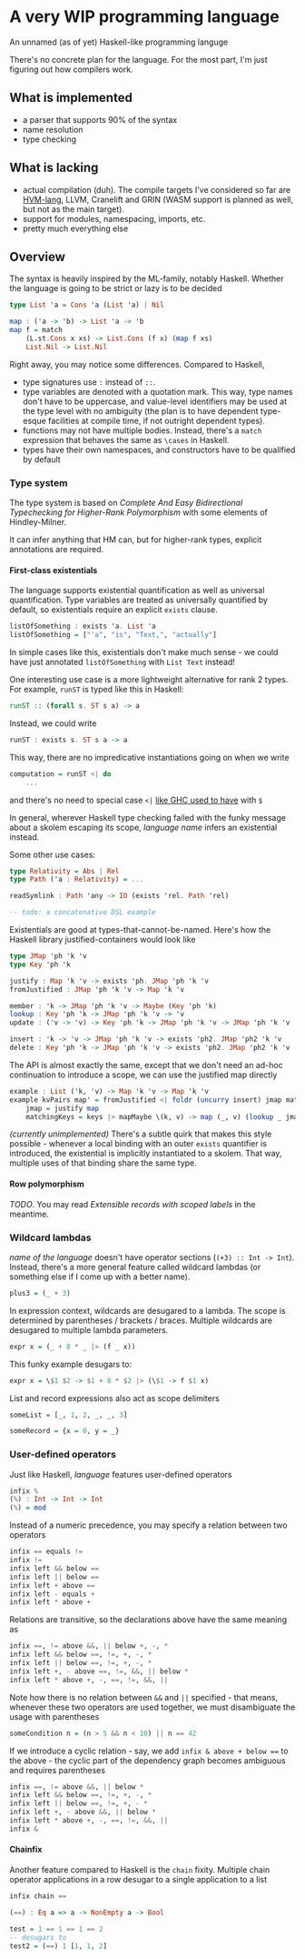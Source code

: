 # A very WIP programming language

An unnamed (as of yet) Haskell-like programming languge

There's no concrete plan for the language. For the most part, I'm just figuring out how compilers work.

## What is implemented

- a parser that supports 90% of the syntax
- name resolution
- type checking

## What is lacking

- actual compilation (duh). The compile targets I've considered so far are [HVM-lang](https://github.com/HigherOrderCO/hvm-lang/), LLVM, Cranelift and GRIN (WASM support is planned as well, but not as the main target).
- support for modules, namespacing, imports, etc.
- pretty much everything else

## Overview

The syntax is heavily inspired by the ML-family, notably Haskell.
Whether the language is going to be strict or lazy is to be decided

```haskell
type List 'a = Cons 'a (List 'a) | Nil

map : ('a -> 'b) -> List 'a -> 'b
map f = match
    (L.st.Cons x xs) -> List.Cons (f x) (map f xs)
    List.Nil -> List.Nil
```

Right away, you may notice some differences. Compared to Haskell,
- type signatures use `:` instead of `::`.
- type variables are denoted with a quotation mark. This way, type names don't have to be uppercase, and value-level identifiers may be used at the type level with no ambiguity (the plan is to have dependent type-esque facilities at compile time, if not outright dependent types).
- functions may not have multiple bodies. Instead, there's a `match` expression that behaves the same as `\cases` in Haskell.
- types have their own namespaces, and constructors have to be qualified by default

### Type system

The type system is based on *Complete And Easy Bidirectional Typechecking for Higher-Rank Polymorphism* with some elements of Hindley-Milner.

It can infer anything that HM can, but for higher-rank types, explicit annotations are required.

#### First-class existentials

The language supports existential quantification as well as universal quantification. Type variables are treated as universally quantified by default, so existentials require an explicit `exists` clause.

```haskell
listOfSomething : exists 'a. List 'a
listOfSomething = ["'a", "is", "Text,", "actually"]
```
In simple cases like this, existentials don't make much sense - we could have just annotated `listOfSomething` with `List Text` instead!

One interesting use case is a more lightweight alternative for rank 2 types. For example, `runST` is typed like this in Haskell:

```haskell
runST :: (forall s. ST s a) -> a
```
Instead, we could write
```haskell
runST : exists s. ST s a -> a
```
This way, there are no impredicative instantiations going on when we write
```haskell
computation = runST <| do
    ...
```
and there's no need to special case `<|` [like GHC used to have](https://gitlab.haskell.org/ghc/ghc/blob/795986aaf33e2ffc233836b86a92a77366c91db2/compiler/typecheck/TcExpr.hs#L323-L334) with `$`

In general, wherever Haskell type checking failed with the funky message about a skolem escaping its scope, *language name* infers an existential instead.

Some other use cases:

```haskell
type Relativity = Abs | Rel
type Path ('a : Relativity) = ...

readSymlink : Path 'any -> IO (exists 'rel. Path 'rel)

-- todo: a concatenative DSL example
```

Existentials are good at types-that-cannot-be-named. Here's how the Haskell library justified-containers would look like
```haskell
type JMap 'ph 'k 'v
type Key 'ph 'k

justify : Map 'k 'v -> exists 'ph. JMap 'ph 'k 'v
fromJustified : JMap 'ph 'k 'v -> Map 'k 'v

member : 'k -> JMap 'ph 'k 'v -> Maybe (Key 'ph 'k)
lookup : Key 'ph 'k -> JMap 'ph 'k 'v -> 'v
update : ('v -> 'v) -> Key 'ph 'k -> JMap 'ph 'k 'v -> JMap 'ph 'k 'v

insert : 'k -> 'v -> JMap 'ph 'k 'v -> exists 'ph2. JMap 'ph2 'k 'v
delete : Key 'ph 'k -> JMap 'ph 'k 'v -> exists 'ph2. JMap 'ph2 'k 'v
```

The API is almost exactly the same, except that we don't need an ad-hoc continuation to introduce a scope, we can use the justified map directly

```haskell
example : List ('k, 'v) -> Map 'k 'v -> Map 'k 'v
example kvPairs map' = fromJustified <| foldr (uncurry insert) jmap matchingKeys where
    jmap = justify map
    matchingKeys = keys |> mapMaybe \(k, v) -> map (_, v) (lookup _ jmap)
```

*(currently unimplemented)*
There's a subtle quirk that makes this style possible - whenever a local binding with an outer `exists` quantifier is introduced, the existential is implicitly instantiated to a skolem. That way, multiple uses of that binding share the same type.

#### Row polymorphism

*TODO*. You may read *Extensible records with scoped labels* in the meantime.

### Wildcard lambdas

*name of the language* doesn't have operator sections (`(+3) :: Int -> Int`). Instead, there's a more general feature called wildcard lambdas (or something else if I come up with a better name).

```haskell
plus3 = (_ + 3)
```

In expression context, wildcards are desugared to a lambda. The scope is determined by parentheses / brackets / braces. Multiple wildcards are desugared to multiple lambda parameters.

```haskell
expr x = (_ + 8 * _ |> (f _ x))
```
This funky example desugars to:

```haskell
expr x = \$1 $2 -> $1 + 8 * $2 |> (\$1 -> f $1 x)
```

List and record expressions also act as scope delimiters

```haskell
someList = [_, 1, 2, _, _, 3]

someRecord = {x = 0, y = _}
```

### User-defined operators

Just like Haskell, *language* features user-defined operators

```haskell
infix %
(%) : Int -> Int -> Int
(%) = mod
```

Instead of a numeric precedence, you may specify a relation between two operators

```haskell
infix == equals !=
infix !=
infix left && below ==
infix left || below ==
infix left + above ==
infix left - equals +
infix left * above +
```

Relations are transitive, so the declarations above have the same meaning as

```haskell
infix ==, != above &&, || below +, -, *
infix left && below ==, !=, +, -, *
infix left || below ==, !=, +, -, *
infix left +, - above ==, !=, &&, || below *
infix left * above +, -, ==, !=, &&, ||
```

Note how there is no relation between `&&` and `||` specified - that means, whenever these two operators are used together, we must disambiguate the usage with parentheses

```haskell
someCondition n = (n > 5 && n < 10) || n == 42
```

If we introduce a cyclic relation - say, we add `infix & above + below ==` to the above - the cyclic part of the dependency graph becomes ambiguous and requires parentheses

```haskell
infix ==, != above &&, || below *
infix left && below ==, !=, +, -, *
infix left || below ==, !=, +, - *
infix left +, - above &&, || below *
infix left * above +, -, ==, !=, &&, ||
infix &
```

#### Chainfix

Another feature compared to Haskell is the `chain` fixity. Multiple chain operator applications in a row desugar to a single application to a list

```haskell
infix chain ==

(==) : Eq a => a -> NonEmpty a -> Bool

test = 1 == 1 == 1 == 2
-- desugars to
test2 = (==) 1 [1, 1, 2]
```
